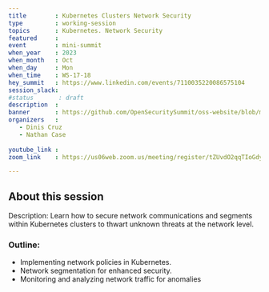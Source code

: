 ```yaml
---
title        : Kubernetes Clusters Network Security
type         : working-session
topics       : Kubernetes. Network Security
featured     :
event        : mini-summit
when_year    : 2023
when_month   : Oct
when_day     : Mon
when_time    : WS-17-18
hey_summit   : https://www.linkedin.com/events/7110035220086575104
session_slack:
#status       : draft
description  :
banner       : https://github.com/OpenSecuritySummit/oss-website/blob/main/content/sessions/2023/mini-summits/Oct/banners/Network%20Security.jpg?raw=true
organizers   :
   - Dinis Cruz
   - Nathan Case
  
youtube_link : 
zoom_link    : https://us06web.zoom.us/meeting/register/tZUvdO2qqTIoGdyk4oKgHK48W1-Dj5cvXEuk

---
```



## About this session
Description: Learn how to secure network communications and segments within Kubernetes clusters to thwart unknown threats at the network level.

### Outline:
- Implementing network policies in Kubernetes.
- Network segmentation for enhanced security.
- Monitoring and analyzing network traffic for anomalies
